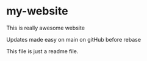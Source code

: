 # my-website
This is really awesome website

Updates made easy on main on gitHub before rebase 


This file is just a readme file.

